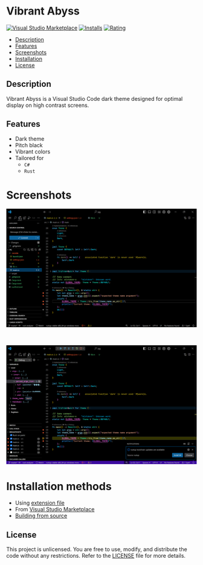 # Vibrant Abyss

[![Visual Studio Marketplace]][Marketplace]
[![Installs]][Marketplace]
[![Rating]][Marketplace]

[Visual Studio Marketplace]: https://img.shields.io/visual-studio-marketplace/v/noelhorvath.vibrant-abyss?style=for-the-badge&label=Visual%20Studio%20Marketplace
[Installs]: https://img.shields.io/visual-studio-marketplace/i/noelhorvath.vibrant-abyss?style=for-the-badge&label=Installs
[Rating]: https://img.shields.io/visual-studio-marketplace/r/noelhorvath.vibrant-abyss?style=for-the-badge

* [Description](#description)
* [Features](#features)
* [Screenshots](#screenshots)
* [Installation](#installation)
* [License](#license)

## Description

Vibrant Abyss is a Visual Studio Code dark theme designed for optimal display
on high contrast screens.

## Features

- Dark theme
- Pitch black
- Vibrant colors
- Tailored for
    - `C#`
    - `Rust`

# Screenshots

![Rust code](assets/screenshots/rust.png)

<br>

![Debugging rust](assets/screenshots/rust-debug.png)

# Installation methods

* Using [extension file]
* From [Visual Studio Marketplace][Marketplace]
* [Building from source][Manual]

## License

This project is unlicensed. You are free to use, modify, and distribute the
code without any restrictions. Refer to the [LICENSE] file for more details.

[extension file]: https://github.com/noelhorvath/vibrant-abyss/releases/latest
[LICENSE]: LICENSE.md
[Manual]: MANUAL.md
[Marketplace]: https://marketplace.visualstudio.com/items?itemName=noelhorvath.vibrant-abyss
